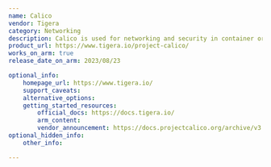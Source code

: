 ```yaml
---
name: Calico
vendor: Tigera
category: Networking
description: Calico is used for networking and security in container orchestration environments, specifically Kubernetes clusters. It provides a solution for container-to-container networking, network policy enforcement, and security controls.
product_url: https://www.tigera.io/project-calico/
works_on_arm: true
release_date_on_arm: 2023/08/23

optional_info:
    homepage_url: https://www.tigera.io/
    support_caveats:
    alternative_options:
    getting_started_resources:
        official_docs: https://docs.tigera.io/
        arm_content:
        vendor_announcement: https://docs.projectcalico.org/archive/v3.2/releases#multiple-architectures
optional_hidden_info:
    other_info:

---
```

